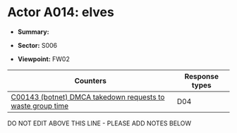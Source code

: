 # Actor A014: elves

* **Summary:** 

* **Sector:** S006

* **Viewpoint:** FW02


| Counters | Response types |
| -------- | -------------- |
| [C00143 (botnet) DMCA takedown requests to waste group time](../counters/C00143.md) | D04 |


DO NOT EDIT ABOVE THIS LINE - PLEASE ADD NOTES BELOW